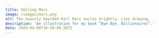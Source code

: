 ```yaml
---
title: Smiling Marx
image: /images/marx.png
alt: The heavily bearded Karl Marx smiles brightly. Line drawing.
description: 'An illustration for my book “Bye Bye, Billionaires”.'
date: 2020-04-08T16:50:09.567Z
---
```

